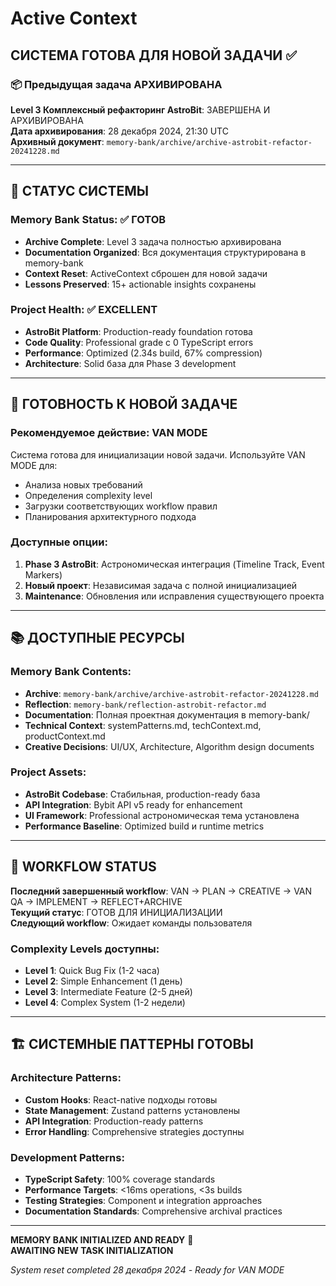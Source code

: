 # Active Context

## СИСТЕМА ГОТОВА ДЛЯ НОВОЙ ЗАДАЧИ ✅

### 📦 Предыдущая задача АРХИВИРОВАНА
**Level 3 Комплексный рефакторинг AstroBit**: ЗАВЕРШЕНА И АРХИВИРОВАНА  
**Дата архивирования**: 28 декабря 2024, 21:30 UTC  
**Архивный документ**: `memory-bank/archive/archive-astrobit-refactor-20241228.md`  

---

## 🚀 СТАТУС СИСТЕМЫ

### Memory Bank Status: ✅ ГОТОВ
- **Archive Complete**: Level 3 задача полностью архивирована
- **Documentation Organized**: Вся документация структурирована в memory-bank
- **Context Reset**: ActiveContext сброшен для новой задачи
- **Lessons Preserved**: 15+ actionable insights сохранены

### Project Health: ✅ EXCELLENT
- **AstroBit Platform**: Production-ready foundation готова
- **Code Quality**: Professional grade с 0 TypeScript errors
- **Performance**: Optimized (2.34s build, 67% compression)
- **Architecture**: Solid база для Phase 3 development

---

## 🎯 ГОТОВНОСТЬ К НОВОЙ ЗАДАЧЕ

### Рекомендуемое действие: **VAN MODE**
Система готова для инициализации новой задачи. Используйте VAN MODE для:
- Анализа новых требований
- Определения complexity level
- Загрузки соответствующих workflow правил
- Планирования архитектурного подхода

### Доступные опции:
1. **Phase 3 AstroBit**: Астрономическая интеграция (Timeline Track, Event Markers)
2. **Новый проект**: Независимая задача с полной инициализацией
3. **Maintenance**: Обновления или исправления существующего проекта

---

## 📚 ДОСТУПНЫЕ РЕСУРСЫ

### Memory Bank Contents:
- **Archive**: `memory-bank/archive/archive-astrobit-refactor-20241228.md`
- **Reflection**: `memory-bank/reflection-astrobit-refactor.md`
- **Documentation**: Полная проектная документация в memory-bank/
- **Technical Context**: systemPatterns.md, techContext.md, productContext.md
- **Creative Decisions**: UI/UX, Architecture, Algorithm design documents

### Project Assets:
- **AstroBit Codebase**: Стабильная, production-ready база
- **API Integration**: Bybit API v5 ready for enhancement
- **UI Framework**: Professional астрономическая тема установлена
- **Performance Baseline**: Optimized build и runtime metrics

---

## 🔄 WORKFLOW STATUS

**Последний завершенный workflow**: VAN → PLAN → CREATIVE → VAN QA → IMPLEMENT → REFLECT+ARCHIVE  
**Текущий статус**: ГОТОВ ДЛЯ ИНИЦИАЛИЗАЦИИ  
**Следующий workflow**: Ожидает команды пользователя  

### Complexity Levels доступны:
- **Level 1**: Quick Bug Fix (1-2 часа)
- **Level 2**: Simple Enhancement (1 день)  
- **Level 3**: Intermediate Feature (2-5 дней)
- **Level 4**: Complex System (1-2 недели)

---

## 🏗️ СИСТЕМНЫЕ ПАТТЕРНЫ ГОТОВЫ

### Architecture Patterns:
- **Custom Hooks**: React-native подходы готовы
- **State Management**: Zustand patterns установлены
- **API Integration**: Production-ready patterns
- **Error Handling**: Comprehensive strategies доступны

### Development Patterns:
- **TypeScript Safety**: 100% coverage standards
- **Performance Targets**: <16ms operations, <3s builds
- **Testing Strategies**: Component и integration approaches
- **Documentation Standards**: Comprehensive archival practices

---

**MEMORY BANK INITIALIZED AND READY** 🎯  
**AWAITING NEW TASK INITIALIZATION**

*System reset completed 28 декабря 2024 - Ready for VAN MODE* 